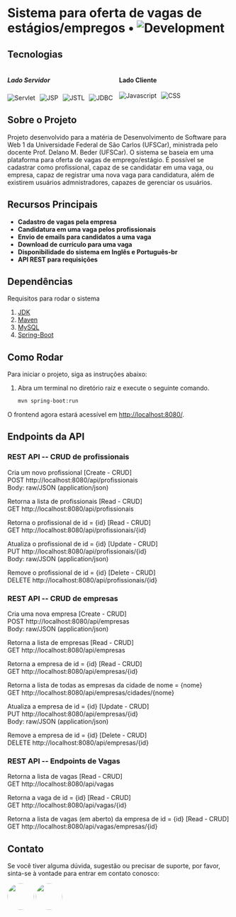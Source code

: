 # Sistema para oferta de vagas de estágios/empregos • ![Development](https://img.shields.io/badge/Ativo-blue)

## Tecnologias  
<div style="display: flex; justify-content: space-between;">
    <div style="flex: 1;">
        <h5>Lado Servidor</h5>
        <div style="display: flex; flex-wrap: wrap; gap: 10px;">
            <img src="https://img.shields.io/badge/Servlet-CB3837.svg?style=for-the-badge" alt="Servlet" />
            <img src="https://img.shields.io/badge/JSP-61DAFB.svg?style=for-the-badge" alt="JSP" />
            <img src="https://img.shields.io/badge/JSTL-092E20.svg?style=for-the-badge" alt="JSTL" />
            <img src="https://img.shields.io/badge/JDBC-38B2AC.svg?style=for-the-badge" alt="JDBC" />
        </div>
    </div>
    <div style="flex: 1;">
        <h4>Lado Cliente</h4>
        <div style="display: flex; flex-wrap: wrap; gap: 10px;">
            <img src="https://shields.io/badge/JavaScript-F7DF1E?logo=JavaScript&logoColor=000&style=flat-square" alt="Javascript" />
            <img src="https://shields.io/badge/CSS-0000FF?logo=CSS3&logoColor=000&style=flat-square" alt="CSS" />
        </div>
    </div>
</div>


## Sobre o Projeto

Projeto desenvolvido para a matéria de Desenvolvimento de Software para Web 1 da Universidade Federal de São Carlos (UFSCar), ministrada pelo docente Prof. Delano M. Beder (UFSCar). O sistema se baseia em uma plataforma para oferta de vagas de emprego/estágio. É possível se cadastrar como profissional, capaz de se candidatar em uma vaga, ou empresa, capaz de registrar uma nova vaga para candidatura, além de existirem usuários admnistradores, capazes de gerenciar os usuários. 

## Recursos Principais

- **Cadastro de vagas pela empresa** 
- **Candidatura em uma vaga pelos profissionais** 
- **Envio de emails para candidatos a uma vaga**
- **Download de currículo para uma vaga**
- **Disponibilidade do sistema em Inglês e Português-br**
- **API REST para requisições**

## Dependências
Requisitos para rodar o sistema
1. [JDK](https://openjdk.java.net/)
2. [Maven](https://maven.apache.org/)
3. [MySQL](https://www.mysql.com/)
5. [Spring-Boot](https://spring.io/projects/spring-boot)

## Como Rodar
Para iniciar o projeto, siga as instruções abaixo:

1. Abra um terminal no diretório raiz e execute o seguinte comando.
   ```bash
   mvn spring-boot:run
   ```

O frontend agora estará acessível em [http://localhost:8080/](http://localhost:8080/).

## Endpoints da API

### REST API -- CRUD de profissionais  
Cria um novo profissional [Create - CRUD]  
POST http://localhost:8080/api/profissionais  
Body: raw/JSON (application/json)  

Retorna a lista de profissionais [Read - CRUD]  
GET http://localhost:8080/api/profissionais  

Retorna o profissional de id = {id} [Read - CRUD]  
GET http://localhost:8080/api/profissionais/{id}  

Atualiza o profissional de id = {id} [Update - CRUD]  
PUT http://localhost:8080/api/profissionais/{id}  
Body: raw/JSON (application/json)  

Remove o profissional de id = {id} [Delete - CRUD]  
DELETE http://localhost:8080/api/profissionais/{id}  

### REST API -- CRUD de empresas  
Cria uma nova empresa [Create - CRUD]  
POST http://localhost:8080/api/empresas  
Body: raw/JSON (application/json)  

Retorna a lista de empresas [Read - CRUD]  
GET http://localhost:8080/api/empresas  

Retorna a empresa de id = {id} [Read - CRUD]  
GET http://localhost:8080/api/empresas/{id}  

Retorna a lista de todas as empresas da cidade de nome = {nome}  
GET http://localhost:8080/api/empresas/cidades/{nome}  

Atualiza a empresa de id = {id} [Update - CRUD]  
PUT http://localhost:8080/api/empresas/{id}  
Body: raw/JSON (application/json)  
 
Remove a empresa de id = {id} [Delete - CRUD]  
DELETE http://localhost:8080/api/empresas/{id}  

### REST API -- Endpoints de Vagas  
Retorna a lista de vagas [Read - CRUD]  
GET http://localhost:8080/api/vagas  

Retorna a vaga de id = {id} [Read - CRUD]  
GET http://localhost:8080/api/vagas/{id}  

Retorna a lista de vagas (em aberto) da empresa de id = {id} [Read - CRUD]  
GET http://localhost:8080/api/vagas/empresas/{id}  

## Contato

Se você tiver alguma dúvida, sugestão ou precisar de suporte, por favor, sinta-se à vontade para entrar em contato conosco:

[<img src="https://github.com/JoaoOLM.png" width="60px;" style="border-radius:50%"/>](https://github.com/JoaoOLM/)
[<img src="https://github.com/JaksonHZ.png" width="60px;" style="border-radius:50%"/>](https://github.com/JaksonHZ/)
